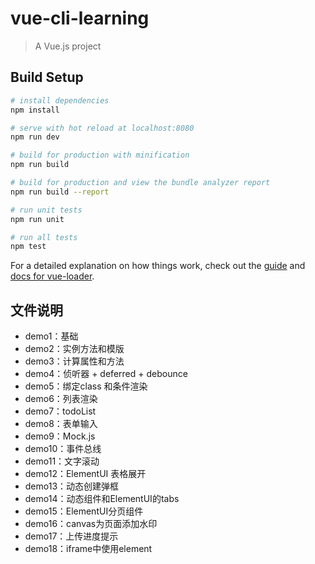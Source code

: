 # vue-cli-learning

> A Vue.js project

## Build Setup

``` bash
# install dependencies
npm install

# serve with hot reload at localhost:8080
npm run dev

# build for production with minification
npm run build

# build for production and view the bundle analyzer report
npm run build --report

# run unit tests
npm run unit

# run all tests
npm test
```

For a detailed explanation on how things work, check out the [guide](http://vuejs-templates.github.io/webpack/) and [docs for vue-loader](http://vuejs.github.io/vue-loader).

## 文件说明

- demo1：基础
- demo2：实例方法和模版
- demo3：计算属性和方法
- demo4：侦听器 + deferred + debounce
- demo5：绑定class 和条件渲染
- demo6：列表渲染
- demo7：todoList
- demo8：表单输入
- demo9：Mock.js
- demo10：事件总线
- demo11：文字滚动
- demo12：ElementUI 表格展开
- demo13：动态创建弹框
- demo14：动态组件和ElementUI的tabs
- demo15：ElementUI分页组件
- demo16：canvas为页面添加水印
- demo17：上传进度提示
- demo18：iframe中使用element
